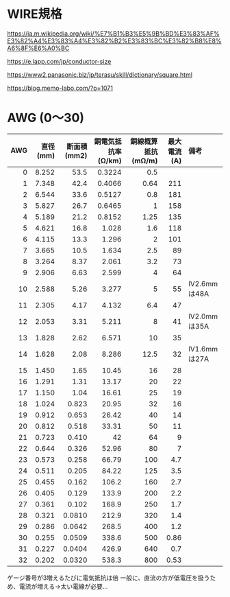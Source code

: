 # WIRE規格


https://ja.m.wikipedia.org/wiki/%E7%B1%B3%E5%9B%BD%E3%83%AF%E3%82%A4%E3%83%A4%E3%82%B2%E3%83%BC%E3%82%B8%E8%A6%8F%E6%A0%BC


https://e.lapp.com/jp/conductor-size

https://www2.panasonic.biz/jp/terasu/skill/dictionary/square.html

https://blog.memo-labo.com/?p=1071

# AWG (0～30)

| AWG | 直径(mm) | 断面積(mm2) |	銅電気抵抗率(Ω/km) | 銅線概算抵抗(mΩ/m) | 最大電流(A) | 備考 |
| --: | --: | --: | --: | --: | --: | :-- |
| 0 |	8.252	|	53.5	| 0.3224	| 0.5 |  ||
| 1	|	7.348	|	42.4	| 0.4066	| 0.64 | 211 ||
| 2	|	6.544	|	33.6	| 0.5127	| 0.8 | 181 ||
| 3	|	5.827	|	26.7	| 0.6465	| 1 | 158 ||
| 4	|	5.189	|	21.2	| 0.8152	| 1.25 | 135 ||
| 5	|	4.621	|	16.8	| 1.028	| 1.6 | 118 ||
| 6	|	4.115	|	13.3	| 1.296	| 2 | 101 ||
| 7	|	3.665	|	10.5	| 1.634	| 2.5 | 89 ||
| 8	|	3.264	|	8.37	| 2.061	| 3.2 | 73 ||
| 9	|	2.906	|	6.63	| 2.599	| 4 | 64 ||
| 10	|	2.588	|	5.26	| 3.277	| 5 | 55 |IV2.6mmは48A|
| 11	|	2.305	|	4.17	| 4.132	| 6.4 | 47 ||
| 12	|	2.053	|	3.31	| 5.211	| 8 | 41 |IV2.0mmは35A|
| 13	|	1.828	|	2.62	| 6.571	| 10 | 35 ||
| 14	|	1.628	|	2.08	| 8.286	| 12.5 | 32 |IV1.6mmは27A|
| 15	|	1.450	|	1.65	| 10.45	| 16 | 28 ||
| 16	|	1.291	|	1.31	| 13.17	| 20 | 22 ||
| 17	| 1.150	| 1.04	| 16.61	| 25 | 19 ||
| 18	|	1.024	|	0.823	| 20.95	| 32 | 16 ||
| 19	|	0.912	|	0.653	| 26.42	| 40 | 14 ||
| 20	|	0.812	|	0.518	| 33.31	| 50 | 11 ||
| 21	|	0.723	|	0.410	| 42	| 64 | 9 ||
| 22	|	0.644	|	0.326	| 52.96	| 80 | 7 ||
| 23	|	0.573	|	0.258	| 66.79	| 100 | 4.7 ||
| 24	|	0.511	|	0.205	| 84.22	| 125 | 3.5 ||
| 25	|	0.455	|	0.162	| 106.2	| 160 | 2.7 ||
| 26	|	0.405	|	0.129	| 133.9	| 200 | 2.2 ||
| 27	|	0.361	|	0.102	| 168.9	| 250 | 1.7 ||
| 28	|	0.321	|	0.0810 | 212.9 | 320 | 1.4 ||
| 29	|	0.286	|	0.0642 | 268.5 | 400 | 1.2 ||
| 30	|	0.255	|	0.0509 | 338.6 | 500 | 0.86 ||
| 31  | 0.227 |	0.0404 | 426.9 | 640 | 0.7 ||
| 32  | 0.202 | 0.0320 | 538.3 | 800 | 0.53 ||

ゲージ番号が3増えるたびに電気抵抗は倍
一般に、直流の方が低電圧を扱うため、電流が増える→太い電線が必要…


